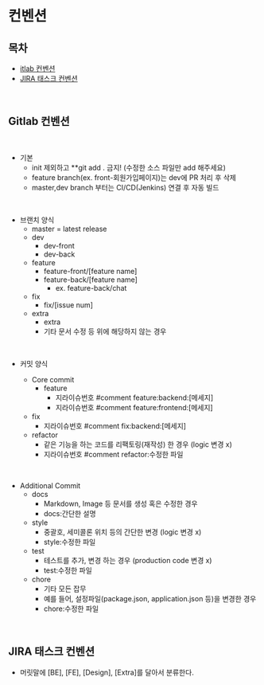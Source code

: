 <br>

# 컨벤션

## 목차
- [itlab 컨벤션](#itlab-컨벤션)
- [JIRA 태스크 컨벤션](#JIRA-태스크-컨벤션)

<br>

## Gitlab 컨벤션
<br>

  - 기본
    - init 제외하고 **git add . 금지! (수정한 소스 파일만 add 해주세요) 
    - feature branch(ex. front-회원가입페이지)는 dev에 PR 처리 후 삭제
    - master,dev branch 부터는 CI/CD(Jenkins) 연결 후 자동 빌드

<br>
    
  - 브랜치 양식
    - master = latest release
    - dev
      - dev-front
      - dev-back
    - feature
      - feature-front/[feature name]
      - feature-back/[feature name]
        - ex. feature-back/chat
    - fix
      - fix/[issue num]
    - extra
      - extra
      - 기타 문서 수정 등 위에 해당하지 않는 경우

<br>

  - 커밋 양식

    - Core commit
      - feature
        - 지라이슈번호 #comment feature:backend:[메세지]
        - 지라이슈번호 #comment feature:frontend:[메세지]
    - fix
        - 지라이슈번호 #comment fix:backend:[메세지]
    - refactor
        - 같은 기능을 하는 코드를 리팩토링(재작성) 한 경우 (logic 변경 x)
        - 지라이슈번호 #comment refactor:수정한 파일

<br>

  - Additional Commit
      - docs
          - Markdown, Image 등 문서를 생성 혹은 수정한 경우
          - docs:간단한 설명
      - style
          - 중괄호, 세미콜론 위치 등의 간단한 변경 (logic 변경 x)
          - style:수정한 파일
      - test
          - 테스트를 추가, 변경 하는 경우 (production code 변경 x)
          - test:수정한 파일
      - chore
          - 기타 모든 잡무
          - 예를 들어, 설정파일(package.json, application.json 등)을 변경한 경우
          - chore:수정한 파일

<br>

## JIRA 태스크 컨벤션
- 머릿말에 [BE], [FE], [Design], [Extra]를 달아서 분류한다.
